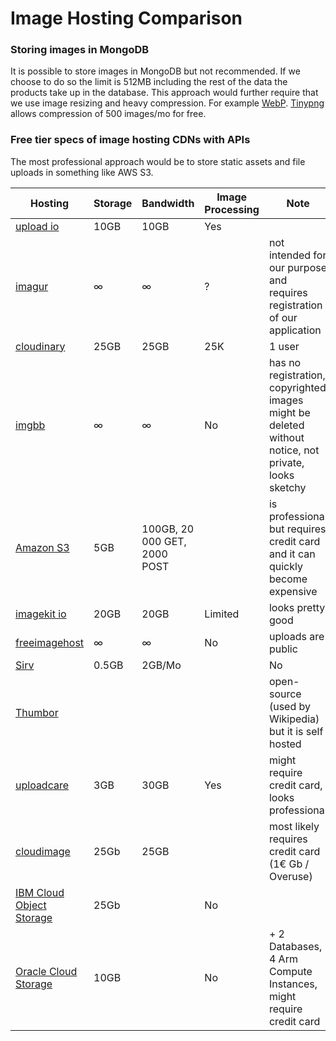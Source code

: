 # Image Hosting Comparison 

### Storing images in MongoDB

It is possible to store images in MongoDB but not recommended. If we choose to do so the limit is 512MB including the rest of the data the products take up in the database.
This approach would further require that we use image resizing and heavy compression. For example [WebP](https://developers.google.com/speed/webp). [Tinypng](https://tinypng.com/) allows compression of 500 images/mo for free.




### Free tier specs of image hosting CDNs with APIs

The most professional approach would be to store static assets and file uploads in something like AWS S3.

|Hosting | Storage   | Bandwidth  | Image Processing | Note |
|---|---|---|---|---|
|[upload io](https://upload.io/pricing) | 10GB | 10GB| Yes| |
|[imagur](https://api.imgur.com/)|∞|∞|?| not intended for our purpose and requires registration of our application|
|[cloudinary](https://cloudinary.com/pricing)| 25GB | 25GB | 25K | 1 user |
|[imgbb](https://imgbb.com/)| ∞ | ∞ | No | has no registration, copyrighted images might be deleted without notice, not private, looks sketchy|
|[Amazon S3](https://aws.amazon.com/s3/)| 5GB | 100GB, 20 000 GET, 2000 POST|  |is professional but requires credit card and it can quickly become expensive|
|[imagekit io](https://imagekit.io/plans/)| 20GB | 20GB | Limited | looks pretty good|
|[freeimagehost](https://freeimage.host/page/api)| ∞ | ∞ | No | uploads are public |
|[Sirv](https://sirv.com/pricing/)| 0.5GB | 2GB/Mo | | No|
|[Thumbor](https://github.com/thumbor/thumbor)| | | | open-source (used by Wikipedia) but it is self hosted|
|[uploadcare](https://uploadcare.com/pricing/)| 3GB | 30GB | Yes | might require credit card, looks professional
|[cloudimage](https://www.cloudimage.io/en/pricing)| 25Gb | 25GB | | most likely requires credit card (1€ Gb / Overuse)
|[IBM Cloud Object Storage](https://www.ibm.com/cloud/free/storage)| 25Gb | | No | |
|[Oracle Cloud Storage]()| 10GB ||No| + 2 Databases, 4 Arm Compute Instances, might require credit card|